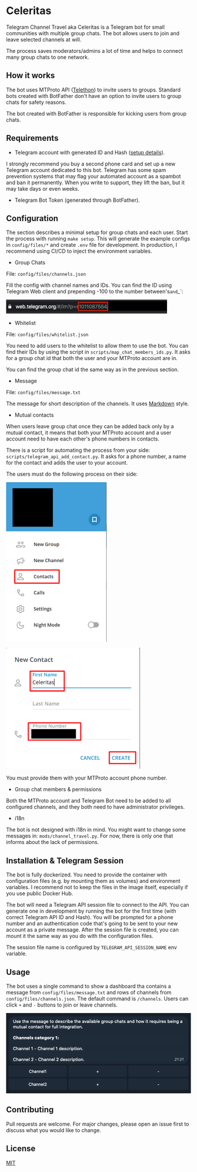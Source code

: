 # Celeritas

Telegram Channel Travel aka Celeritas is a Telegram bot for small communities with multiple group chats. The bot allows users to join and leave selected channels at will.

The process saves moderators/admins a lot of time and helps to connect many group chats to one network.

## How it works

The bot uses MTProto API ([Telethon](https://github.com/LonamiWebs/Telethon)) to invite users to groups. Standard bots created with BotFather don't have an option to invite users to group chats for safety reasons.

The bot created with BotFather is responsible for kicking users from group chats.

## Requirements

- Telegram account with generated ID and Hash ([setup details](https://core.telegram.org/api/obtaining_api_id)).

I strongly recommend you buy a second phone card and set up a new Telegram account dedicated to this bot. Telegram has some spam prevention systems that may flag your automated account as a spambot and ban it permanently. When you write to support, they lift the ban, but it may take days or even weeks.

- Telegram Bot Token (generated through BotFather).

## Configuration

The section describes a minimal setup for group chats and each user. Start the process with running `make setup`. This will generate the example configs in `config/files/*` and create `.env` file for development. In production, I recommend using CI/CD to inject the environment variables.

- Group Chats

File: `config/files/channels.json`

Fill the config with channel names and IDs. You can find the ID using Telegram Web client and prepending -100 to the number between's` and `_`:

![Screenshot](docs/telegram_group_id.png)

- Whitelist

File: `config/files/whitelist.json`

You need to add users to the whitelist to allow them to use the bot. You can find their IDs by using the script in `scripts/map_chat_members_ids.py`. It asks for a group chat id that both the user and your MTProto account are in.

You can find the group chat id the same way as in the previous section.

- Message

File: `config/files/message.txt`

The message for short description of the channels. It uses [Markdown](https://core.telegram.org/bots/api#markdown-style) style.

- Mutual contacts

When users leave group chat once they can be added back only by a mutual contact, it means that both your MTProto account and a user account need to have each other's phone numbers in contacts.

There is a script for automating the process from your side: `scripts/telegram_api_add_contact.py`.
It asks for a phone number, a name for the contact and adds the user to your account.

The users must do the following process on their side:

![Screenshot](docs/user_add_to_contacts_1.png)

![Screenshot](docs/user_add_to_contacts_2.png)

You must provide them with your MTProto account phone number.

- Group chat members & permissions

Both the MTProto account and Telegram Bot need to be added to all configured channels, and they both need to have administrator privileges.

- i18n

The bot is not designed with i18n in mind. You might want to change some messages in: `mods/channel_travel.py`.
For now, there is only one that informs about the lack of permissions.

## Installation & Telegram Session

The bot is fully dockerized. You need to provide the container with configuration files (e.g. by mounting them as volumes) and environment variables.
I recommend not to keep the files in the image itself, especially if you use public Docker Hub.

The bot will need a Telegram API session file to connect to the API. You can generate one in development by running the bot for the first time (with correct Telegram API ID and Hash). You will be prompted for a phone number and an authentication code that's going to be sent to your new account as a private message. After the session file is created, you can mount it the same way as you do with the configuration files.

The session file name is configured by `TELEGRAM_API_SESSION_NAME` env variable.

## Usage

The bot uses a single command to show a dashboard tha contains a message from `config/files/message.txt` and rows of channels from `config/files/channels.json`. The default command is `/channels`. Users can click `+` and `-` buttons to join or leave channels.

![Screenshot](docs/dashboard.png)

## Contributing
Pull requests are welcome. For major changes, please open an issue first to discuss what you would like to change.

## License
[MIT](https://choosealicense.com/licenses/mit/)